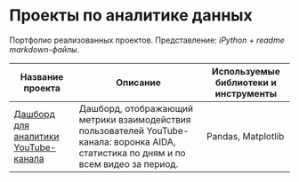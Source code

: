 # Проекты по аналитике данных

Портфолио реализованных проектов. 
Представление: *iPython + readme markdown-файлы*.

Название проекта |	Описание	| Используемые библиотеки и инструменты
-----------------|------------|------------------------
[Дашборд для аналитики YouTube-канала](https://github.com/I-Prokofev/Analytical_projects/tree/main/YouTube_analytics) |	Дашборд, отображающий метрики взаимодействия пользователей YouTube-канала: воронка AIDA, статистика по дням и по всем видео за период.	| Pandas, Matplotlib
